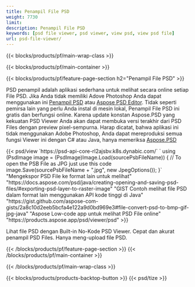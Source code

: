 ```yaml
---
title: Penampil File PSD
weight: 7730
limit: 
description: Penampil File PSD
keywords: [psd file viewer, psd viewer, view psd, view psd file]
url: psd-file-viewer/
---
```


{{< blocks/products/pf/main-wrap-class >}}

{{< blocks/products/pf/main-container >}}

{{< blocks/products/pf/feature-page-section h2="Penampil File PSD" >}}
<p>PSD penampil adalah aplikasi sederhana untuk melihat secara online setiap File PSD. Jika Anda tidak memiliki Adove Photoshop Anda dapat menggunakan ini <a href="/psd/view/psd-file-viewer">Penampil PSD</a> atau <a href="https://products.aspose.app/psd/editor">Aspose PSD Editor</a>. Tidak seperti pemirsa lain yang perlu Anda instal di mesin lokal, Penampil File PSD ini gratis dan berfungsi online. Karena update konstan Aspose.PSD yang kekuatan PSD Viewer Anda akan dapat membuka versi terakhir dari PSD Files dengan preview pixel-sempurna. Harap dicatat, bahwa aplikasi ini tidak menggunakan Adobe Photoshop, Anda dapat mereproduksi semua fungsi Viewer ini dengan C# atau Java, hanya memeriksa <a href="https://products.aspose.com/psd">Aspose.PSD</a></p>
{{< psd/view `https://psd-api-core-rl2ajsbv.k8s.dynabic.com/` 
`    using (PsdImage image = (PsdImage)Image.Load(sourcePsbFileName))
    {
	    // To open the PSB File as JPG just use this code
        image.Save(sourcePsbFileName + ".jpg",  new JpegOptions());
    }` 
"Mengekspor PSD File ke format lain untuk melihat" "https://docs.aspose.com/psd/java/creating-opening-and-saving-psd-files/#exporting-psd-layer-to-raster-image" 
"GIST Contoh melihat file PSD dalam format lain menggunakan API kode tinggi di Java" "https://gist.github.com/aspose-com-gists/2a8c10d2eeb5bcfa4e122a9d0bd969e3#file-convert-psd-to-bmp-gif-jpg-java" 
"Aspose Low-code app untuk melihat PSD File online" "https://products.aspose.app/psd/viewer/psd" >}}
<p>Lihat file PSD dengan Built-in No-Kode PSD Viewer. Cepat dan akurat penampil PSD Files. Hanya meng-upload file PSD.</p>
{{< /blocks/products/pf/feature-page-section >}}
{{< /blocks/products/pf/main-container >}}


{{< /blocks/products/pf/main-wrap-class >}}

{{< blocks/products/products-backtop-button >}}
{{< psd/tize >}}
